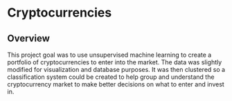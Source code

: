 # Cryptocurrencies
## Overview
This project goal was to use unsupervised machine learning to create a portfolio of cryptocurrencies to enter into the market. The data was slightly modified for visualization and database purposes. It was then clustered so a classification system could be created to help group and understand the cryptocurrency market to make better decisions on what to enter and invest in. 
